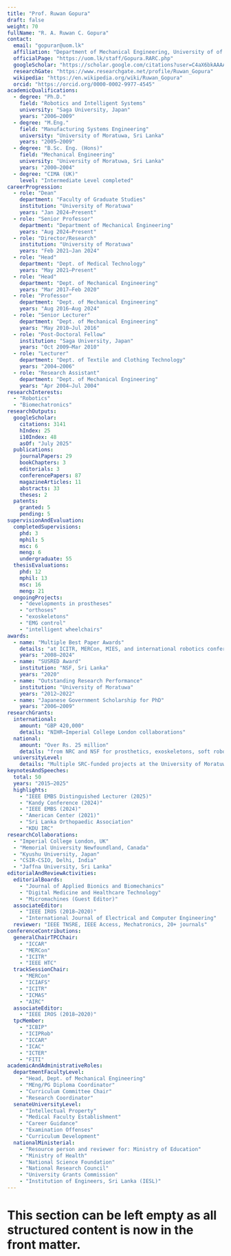 ```yaml
---
title: "Prof. Ruwan Gopura"
draft: false
weight: 70
fullName: "R. A. Ruwan C. Gopura"
contact:
  email: "gopurar@uom.lk"
  affiliation: "Department of Mechanical Engineering, University of of Moratuwa, Sri Lanka"
  officialPage: "https://uom.lk/staff/Gopura.RARC.php"
  googleScholar: "https://scholar.google.com/citations?user=C4aX6bkAAAAJ&hl=en"
  researchGate: "https://www.researchgate.net/profile/Ruwan_Gopura"
  wikipedia: "https://en.wikipedia.org/wiki/Ruwan_Gopura"
  orcid: "https://orcid.org/0000-0002-9977-4545"
academicQualifications:
  - degree: "Ph.D."
    field: "Robotics and Intelligent Systems"
    university: "Saga University, Japan"
    years: "2006–2009"
  - degree: "M.Eng."
    field: "Manufacturing Systems Engineering"
    university: "University of Moratuwa, Sri Lanka"
    years: "2005–2009"
  - degree: "B.Sc. Eng. (Hons)"
    field: "Mechanical Engineering"
    university: "University of Moratuwa, Sri Lanka"
    years: "2000–2004"
  - degree: "CIMA (UK)"
    level: "Intermediate Level completed"
careerProgression:
  - role: "Dean"
    department: "Faculty of Graduate Studies"
    institution: "University of Moratuwa"
    years: "Jan 2024–Present"
  - role: "Senior Professor"
    department: "Department of Mechanical Engineering"
    years: "Aug 2024–Present"
  - role: "Director/Research"
    institution: "University of Moratuwa"
    years: "Feb 2021–Jan 2024"
  - role: "Head"
    department: "Dept. of Medical Technology"
    years: "May 2021–Present"
  - role: "Head"
    department: "Dept. of Mechanical Engineering"
    years: "Mar 2017–Feb 2020"
  - role: "Professor"
    department: "Dept. of Mechanical Engineering"
    years: "Aug 2016–Aug 2024"
  - role: "Senior Lecturer"
    department: "Dept. of Mechanical Engineering"
    years: "May 2010–Jul 2016"
  - role: "Post-Doctoral Fellow"
    institution: "Saga University, Japan"
    years: "Oct 2009–Mar 2010"
  - role: "Lecturer"
    department: "Dept. of Textile and Clothing Technology"
    years: "2004–2006"
  - role: "Research Assistant"
    department: "Dept. of Mechanical Engineering"
    years: "Apr 2004–Jul 2004"
researchInterests:
  - "Robotics"
  - "Biomechatronics"
researchOutputs:
  googleScholar:
    citations: 3141
    hIndex: 25
    i10Index: 48
    asOf: "July 2025"
  publications:
    journalPapers: 29
    bookChapters: 3
    editorials: 3
    conferencePapers: 87
    magazineArticles: 11
    abstracts: 33
    theses: 2
  patents:
    granted: 5
    pending: 5
supervisionAndEvaluation:
  completedSupervisions:
    phd: 3
    mphil: 5
    msc: 6
    meng: 6
    undergraduate: 55
  thesisEvaluations:
    phd: 12
    mphil: 13
    msc: 16
    meng: 21
  ongoingProjects:
    - "developments in prostheses"
    - "orthoses"
    - "exoskeletons"
    - "EMG control"
    - "intelligent wheelchairs"
awards:
  - name: "Multiple Best Paper Awards"
    details: "at ICITR, MERCon, MIES, and international robotics conferences"
    years: "2008–2024"
  - name: "SUSRED Award"
    institution: "NSF, Sri Lanka"
    years: "2020"
  - name: "Outstanding Research Performance"
    institution: "University of Moratuwa"
    years: "2012–2022"
  - name: "Japanese Government Scholarship for PhD"
    years: "2006–2009"
researchGrants:
  international:
    amount: "GBP 420,000"
    details: "NIHR–Imperial College London collaborations"
  national:
    amount: "Over Rs. 25 million"
    details: "from NRC and NSF for prosthetics, exoskeletons, soft robotics"
  universityLevel:
    details: "Multiple SRC-funded projects at the University of Moratuwa"
keynotesAndSpeeches:
  total: 50
  years: "2015–2025"
  highlights:
    - "IEEE EMBS Distinguished Lecturer (2025)"
    - "Kandy Conference (2024)"
    - "IEEE EMBS (2024)"
    - "American Center (2021)"
    - "Sri Lanka Orthopaedic Association"
    - "KDU IRC"
researchCollaborations:
  - "Imperial College London, UK"
  - "Memorial University Newfoundland, Canada"
  - "Kyushu University, Japan"
  - "CSIR-CSIO, Delhi, India"
  - "Jaffna University, Sri Lanka"
editorialAndReviewActivities:
  editorialBoards:
    - "Journal of Applied Bionics and Biomechanics"
    - "Digital Medicine and Healthcare Technology"
    - "Micromachines (Guest Editor)"
  associateEditor:
    - "IEEE IROS (2018–2020)"
    - "International Journal of Electrical and Computer Engineering"
  reviewer: "IEEE TNSRE, IEEE Access, Mechatronics, 20+ journals"
conferenceContributions:
  generalChairTPCChair:
    - "ICCAR"
    - "MERCon"
    - "ICITR"
    - "IEEE HTC"
  trackSessionChair:
    - "MERCon"
    - "ICIAFS"
    - "ICITR"
    - "ICMAS"
    - "AIRC"
  associateEditor:
    - "IEEE IROS (2018–2020)"
  tpcMember:
    - "ICBIP"
    - "ICIPRob"
    - "ICCAR"
    - "ICAC"
    - "ICTER"
    - "FITI"
academicAndAdministrativeRoles:
  departmentFacultyLevel:
    - "Head, Dept. of Mechanical Engineering"
    - "MEng/PG Diploma Coordinator"
    - "Curriculum Committee Chair"
    - "Research Coordinator"
  senateUniversityLevel:
    - "Intellectual Property"
    - "Medical Faculty Establishment"
    - "Career Guidance"
    - "Examination Offenses"
    - "Curriculum Development"
  nationalMinisterial:
    - "Resource person and reviewer for: Ministry of Education"
    - "Ministry of Health"
    - "National Science Foundation"
    - "National Research Council"
    - "University Grants Commission"
    - "Institution of Engineers, Sri Lanka (IESL)"
---
```

# This section can be left empty as all structured content is now in the front matter.